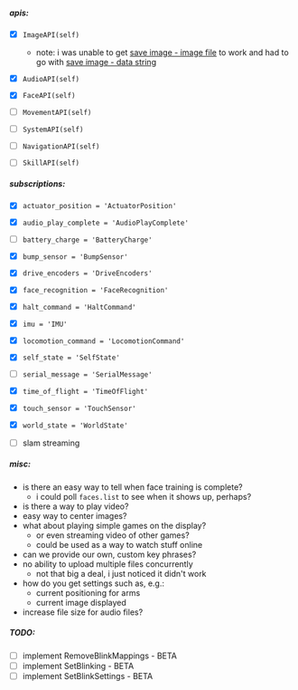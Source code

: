 ##### apis:
- [x] `ImageAPI(self)`
    - note: i was unable to get [save image - image file](https://docs.mistyrobotics.com/misty-ii/reference/rest/#saveimage-image-file-)
    to work and had to go with [save image - data string](https://docs.mistyrobotics.com/misty-ii/reference/rest/#saveimage-data-string-)
- [x] `AudioAPI(self)`
- [x] `FaceAPI(self)`
- [ ] `MovementAPI(self)`
- [ ] `SystemAPI(self)`
- [ ] `NavigationAPI(self)`
- [ ] `SkillAPI(self)`


##### subscriptions:

- [x] `actuator_position = 'ActuatorPosition'`
- [x] `audio_play_complete = 'AudioPlayComplete'`
- [ ] `battery_charge = 'BatteryCharge'`
- [x] `bump_sensor = 'BumpSensor'`
- [x] `drive_encoders = 'DriveEncoders'`
- [x] `face_recognition = 'FaceRecognition'`
- [x] `halt_command = 'HaltCommand'`
- [x] `imu = 'IMU'`
- [x] `locomotion_command = 'LocomotionCommand'`
- [x] `self_state = 'SelfState'`
- [ ] `serial_message = 'SerialMessage'`
- [x] `time_of_flight = 'TimeOfFlight'`
- [x] `touch_sensor = 'TouchSensor'`
- [x] `world_state = 'WorldState'`
 
- [ ] slam streaming
 
##### misc:
 
 - is there an easy way to tell when face training is complete?
    - i could poll `faces.list` to see when it shows up, perhaps?
 - is there a way to play video?
 - easy way to center images?
 - what about playing simple games on the display?
    - or even streaming video of other games?
    - could be used as a way to watch stuff online
 - can we provide our own, custom key phrases?
 - no ability to upload multiple files concurrently
    - not that big a deal, i just noticed it didn't work
 - how do you get settings such as, e.g.:
    - current positioning for arms
    - current image displayed
 - increase file size for audio files?
 
##### TODO:
 
- [ ] implement RemoveBlinkMappings - BETA
- [ ] implement SetBlinking - BETA
- [ ] implement SetBlinkSettings - BETA
